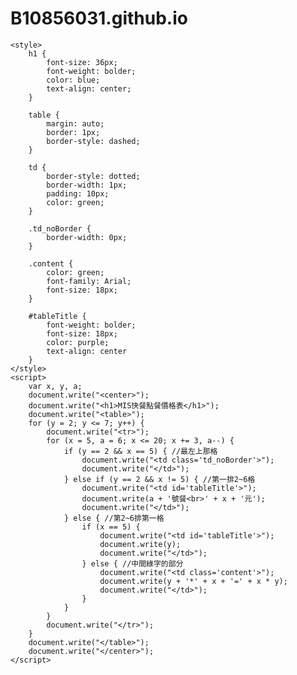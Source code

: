 # B10856031.github.io
<!DOCTYPE html>
<html>

<head>
    <meta charset="utf-8">
    <meta http-equiv="X-UA-Compatible" content="IE=edge">
    <title>科科快餐點餐價格表</title>

    <style>
        h1 {
            font-size: 36px;
            font-weight: bolder;
            color: blue;
            text-align: center;
        }
        
        table {
            margin: auto;
            border: 1px;
            border-style: dashed;
        }
        
        td {
            border-style: dotted;
            border-width: 1px;
            padding: 10px;
            color: green;
        }
        
        .td_noBorder {
            border-width: 0px;
        }
        
        .content {
            color: green;
            font-family: Arial;
            font-size: 18px;
        }
        
        #tableTitle {
            font-weight: bolder;
            font-size: 18px;
            color: purple;
            text-align: center
        }
    </style>
    <script>
        var x, y, a;
        document.write("<center>");
        document.write("<h1>MIS快餐點餐價格表</h1>");
        document.write("<table>");
        for (y = 2; y <= 7; y++) {
            document.write("<tr>");
            for (x = 5, a = 6; x <= 20; x += 3, a--) {
                if (y == 2 && x == 5) { //最左上那格
                    document.write("<td class='td_noBorder'>");
                    document.write("</td>");
                } else if (y == 2 && x != 5) { //第一排2~6格
                    document.write("<td id='tableTitle'>");
                    document.write(a + '號餐<br>' + x + '元');
                    document.write("</td>");
                } else { //第2~6排第一格
                    if (x == 5) {
                        document.write("<td id='tableTitle'>");
                        document.write(y);
                        document.write("</td>");
                    } else { //中間綠字的部分
                        document.write("<td class='content'>");
                        document.write(y + '*' + x + '=' + x * y);
                        document.write("</td>");
                    }
                }
            }
            document.write("</tr>");
        }
        document.write("</table>");
        document.write("</center>");
    </script>
</head>

<body>
</body>

</html>

